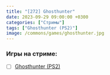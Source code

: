```yaml
---
title: "[272] Ghosthunter"
date: 2023-09-29 09:00:00 +0300
categories: ["Стримы"]
tags: ["Ghosthunter (PS2)"]
image: /commons/games/ghosthunter.jpg
---
```


### Игры на стриме:
+ [ ] [Ghosthunter (PS2)](/tags/ghosthunter-ps2)
